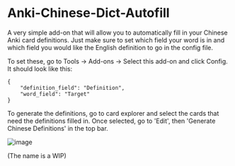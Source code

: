 # Anki-Chinese-Dict-Autofill

A very simple add-on that will allow you to automatically fill in your Chinese Anki card definitions. Just make sure to set which field your word is in and which field you would like the English definition to go in the config file.

To set these, go to Tools -> Add-ons -> Select this add-on and click Config. It should look like this:
```
{
    "definition_field": "Definition", 
    "word_field": "Target"
}
```
To generate the definitions, go to card explorer and select the cards that need the definitions filled in. Once selected, go to 'Edit', then 'Generate Chinese Definitions' in the top bar.

![image](https://github.com/parthshahp/Anki-Chinese-Dict-Autofill/assets/48393781/ffe53912-abf5-48e3-9ba4-164df07a5f63)


(The name is a WIP)
